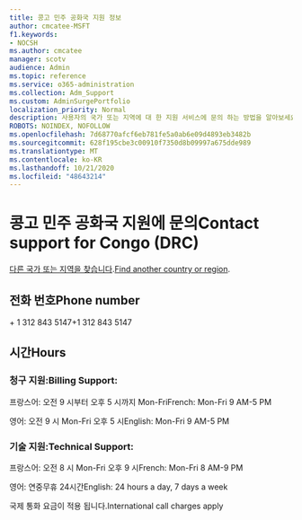 ```yaml
---
title: 콩고 민주 공화국 지원 정보
author: cmcatee-MSFT
f1.keywords:
- NOCSH
ms.author: cmcatee
manager: scotv
audience: Admin
ms.topic: reference
ms.service: o365-administration
ms.collection: Adm_Support
ms.custom: AdminSurgePortfolio
localization_priority: Normal
description: 사용자의 국가 또는 지역에 대 한 지원 서비스에 문의 하는 방법을 알아보세요.
ROBOTS: NOINDEX, NOFOLLOW
ms.openlocfilehash: 7d68770afcf6eb781fe5a0ab6e09d4893eb3482b
ms.sourcegitcommit: 628f195cbe3c00910f7350d8b09997a675dde989
ms.translationtype: MT
ms.contentlocale: ko-KR
ms.lasthandoff: 10/21/2020
ms.locfileid: "48643214"
---
```

# <a name="contact-support-for-congo-drc"></a><span data-ttu-id="c3151-103">콩고 민주 공화국 지원에 문의</span><span class="sxs-lookup"><span data-stu-id="c3151-103">Contact support for Congo (DRC)</span></span>

<span data-ttu-id="c3151-104">[다른 국가 또는 지역을 찾습니다](../contact-support-for-business-products.md).</span><span class="sxs-lookup"><span data-stu-id="c3151-104">[Find another country or region](../contact-support-for-business-products.md).</span></span>

## <a name="phone-number"></a><span data-ttu-id="c3151-105">전화 번호</span><span class="sxs-lookup"><span data-stu-id="c3151-105">Phone number</span></span>
<span data-ttu-id="c3151-106">+ 1 312 843 5147</span><span class="sxs-lookup"><span data-stu-id="c3151-106">+1 312 843 5147</span></span>

## <a name="hours"></a><span data-ttu-id="c3151-107">시간</span><span class="sxs-lookup"><span data-stu-id="c3151-107">Hours</span></span>
### <a name="billing-support"></a><span data-ttu-id="c3151-108">청구 지원:</span><span class="sxs-lookup"><span data-stu-id="c3151-108">Billing Support:</span></span>

<span data-ttu-id="c3151-109">프랑스어: 오전 9 시부터 오후 5 시까지 Mon-Fri</span><span class="sxs-lookup"><span data-stu-id="c3151-109">French: Mon-Fri 9 AM-5 PM</span></span>

<span data-ttu-id="c3151-110">영어: 오전 9 시 Mon-Fri 오후 5 시</span><span class="sxs-lookup"><span data-stu-id="c3151-110">English: Mon-Fri 9 AM-5 PM</span></span>

### <a name="technical-support"></a><span data-ttu-id="c3151-111">기술 지원:</span><span class="sxs-lookup"><span data-stu-id="c3151-111">Technical Support:</span></span>

<span data-ttu-id="c3151-112">프랑스어: 오전 8 시 Mon-Fri 오후 9 시</span><span class="sxs-lookup"><span data-stu-id="c3151-112">French: Mon-Fri 8 AM-9 PM</span></span>

<span data-ttu-id="c3151-113">영어: 연중무휴 24시간</span><span class="sxs-lookup"><span data-stu-id="c3151-113">English: 24 hours a day, 7 days a week</span></span>

<span data-ttu-id="c3151-114">국제 통화 요금이 적용 됩니다.</span><span class="sxs-lookup"><span data-stu-id="c3151-114">International call charges apply</span></span>
